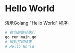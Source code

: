 # Hello World

演示Golang "Hello World" 程序。

```Bash
# 在当前路径执行
go run main.go
# 得到打印结果
# Hello World
```

